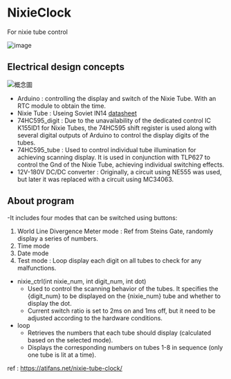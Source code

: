 # NixieClock
For nixie tube control

![image](https://github.com/QuntinMKII/NixieClock/assets/50934318/80d9c474-d890-474b-a242-8e7597a50517)


## Electrical design concepts
![概念圖](https://github.com/QuntinMKII/NixieClock/assets/50934318/ae31dc7e-94f8-4a3c-97a9-9b87c3f5fd19)

- Arduino : controlling the display and switch of the Nixie Tube. With an RTC module to obtain the time.
- Nixie Tube : Useing Soviet IN14 [datasheet](https://tubehobby.com/datasheets/in14.pdf)
- 74HC595_digit : Due to the unavailability of the dedicated control IC K155ID1 for Nixie Tubes, the 74HC595 shift register is used along with several digital outputs of Arduino to control the display digits of the tubes.
- 74HC595_tube :  Used to control individual tube illumination for achieving scanning display. It is used in conjunction with TLP627 to control the Gnd of the Nixie Tube, achieving individual switching effects.
- 12V-180V DC/DC converter : Originally, a circuit using NE555 was used, but later it was replaced with a circuit using MC34063.

## About program

-It includes four modes that can be switched using buttons:
1. World Line Divergence Meter mode : Ref from Steins Gate, randomly display a series of numbers.
2. Time mode
3. Date mode
4. Test mode : Loop display each digit on all tubes to check for any malfunctions.

- nixie_ctrl(int nixie_num, int digit_num, int dot)
  - Used to control the scanning behavior of the tubes. It specifies the {digit_num} to be displayed on the {nixie_num} tube and whether to display the dot.
  - Current switch ratio is set to 2ms on and 1ms off, but it need to be adjusted according to the hardware conditions.
- loop
  - Retrieves the numbers that each tube should display (calculated based on the selected mode).
  - Displays the corresponding numbers on tubes 1-8 in sequence (only one tube is lit at a time).


ref : https://atifans.net/nixie-tube-clock/

